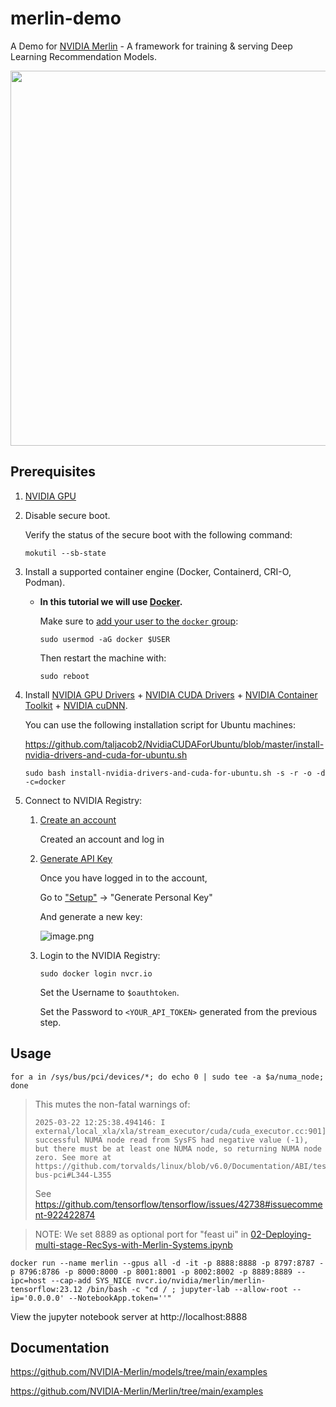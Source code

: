 # merlin-demo

A Demo for [NVIDIA Merlin](https://developer.nvidia.com/merlin) - A framework for training & serving Deep Learning Recommendation Models.

<img src="https://miro.medium.com/v2/resize:fit:1400/format:webp/0*5B_s6eui101ctaHM.png" width="600">

## Prerequisites

1. [NVIDIA GPU](https://developer.nvidia.com/cuda-gpus)

1. Disable secure boot.

   Verify the status of the secure boot with the following command:

   ```
   mokutil --sb-state
   ```

1. Install a supported container engine (Docker, Containerd, CRI-O, Podman).

   - **In this tutorial we will use [Docker](https://docs.docker.com/engine/install).**

     Make sure to [add your user to the `docker` group](https://docs.docker.com/engine/install/linux-postinstall/):

     ```
     sudo usermod -aG docker $USER
     ```

     Then restart the machine with:

     ```
     sudo reboot
     ```

1. Install [NVIDIA GPU Drivers](https://www.nvidia.com/en-in/drivers/unix/) + [NVIDIA CUDA Drivers](https://developer.nvidia.com/cuda-downloads) + [NVIDIA Container Toolkit](https://docs.nvidia.com/datacenter/cloud-native/container-toolkit/latest/install-guide.html) + [NVIDIA cuDNN](https://developer.nvidia.com/cudnn).

   You can use the following installation script for Ubuntu machines:

   https://github.com/taljacob2/NvidiaCUDAForUbuntu/blob/master/install-nvidia-drivers-and-cuda-for-ubuntu.sh

   ```
   sudo bash install-nvidia-drivers-and-cuda-for-ubuntu.sh -s -r -o -d -c=docker
   ```

1. Connect to NVIDIA Registry:

   1. [Create an account](https://ngc.nvidia.com/signup/complete-profile)

      Created an account and log in

   1. [Generate API Key](https://docs.nvidia.com/ngc/gpu-cloud/ngc-private-registry-user-guide/index.html#generating-api-key)

      Once you have logged in to the account,

      Go to ["Setup"](https://org.ngc.nvidia.com/setup) -> "Generate Personal Key"

      And generate a new key:

      ![image.png](https://i.imgur.com/5eUwqxH.png)

   1. Login to the NVIDIA Registry:

      ```
      sudo docker login nvcr.io
      ```

      Set the Username to `$oauthtoken`.

      Set the Password to `<YOUR_API_TOKEN>` generated from the previous step.

## Usage

```
for a in /sys/bus/pci/devices/*; do echo 0 | sudo tee -a $a/numa_node; done
```

> This mutes the non-fatal warnings of:
> ```
> 2025-03-22 12:25:38.494146: I external/local_xla/xla/stream_executor/cuda/cuda_executor.cc:901] successful NUMA node read from SysFS had negative value (-1), but there must be at least one NUMA node, so returning NUMA node zero. See more at https://github.com/torvalds/linux/blob/v6.0/Documentation/ABI/testing/sysfs-bus-pci#L344-L355
> ```
> See https://github.com/tensorflow/tensorflow/issues/42738#issuecomment-922422874

> NOTE: We set 8889 as optional port for "feast ui" in [02-Deploying-multi-stage-RecSys-with-Merlin-Systems.ipynb](Merlin/examples/Building-and-deploying-multi-stage-RecSys/02-Deploying-multi-stage-RecSys-with-Merlin-Systems.ipynb)

```
docker run --name merlin --gpus all -d -it -p 8888:8888 -p 8797:8787 -p 8796:8786 -p 8000:8000 -p 8001:8001 -p 8002:8002 -p 8889:8889 --ipc=host --cap-add SYS_NICE nvcr.io/nvidia/merlin/merlin-tensorflow:23.12 /bin/bash -c "cd / ; jupyter-lab --allow-root --ip='0.0.0.0' --NotebookApp.token=''"
```

View the jupyter notebook server at http://localhost:8888

## Documentation

https://github.com/NVIDIA-Merlin/models/tree/main/examples

https://github.com/NVIDIA-Merlin/Merlin/tree/main/examples
